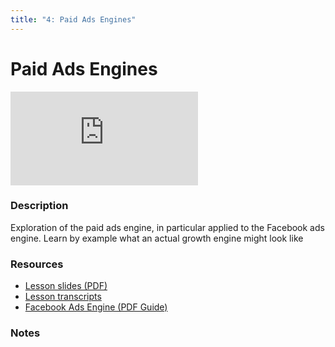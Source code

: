 ```yaml
---
title: "4: Paid Ads Engines"
---
```


# Paid Ads Engines

<div class='embed-container'><iframe src='https://player.vimeo.com/video/322704629' frameborder='0' webkitAllowFullScreen mozallowfullscreen allowFullScreen></iframe></div>


### Description

Exploration of the paid ads engine, in particular applied to the Facebook ads engine. Learn by example what an actual growth engine might look like

### Resources

- [Lesson slides (PDF)](https://wvww.googledrive.com/file_public_link)
- [Lesson transcripts](https://wvww.googledrive.com/file_public_link)
- [Facebook Ads Engine (PDF Guide)](https://wvww.googledrive.com/file_public_link)

### Notes